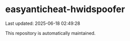 # easyanticheat-hwidspoofer

Last updated: 2025-06-18 02:49:28

This repository is automatically maintained.
